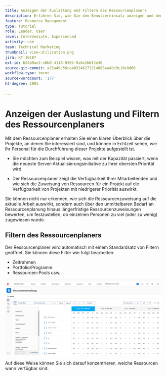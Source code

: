 ```yaml
---
title: Anzeigen der Auslastung und Filtern des Ressourcenplaners
description: Erfahren Sie, wie Sie den Benutzereinsatz anzeigen und den Ressourcenplaner filtern können.
feature: Resource Management
type: Tutorial
role: Leader, User
level: Intermediate, Experienced
activity: use
team: Technical Marketing
thumbnail: view-utilization.png
jira: KT-10187
exl-id: b54b9ae2-e0b0-4118-9302-9a6e2b613e36
source-git-commit: a25a49e59ca483246271214886ea4dc9c10e8d66
workflow-type: tm+mt
source-wordcount: '177'
ht-degree: 100%

---
```


# Anzeigen der Auslastung und Filtern des Ressourcenplaners

Mit dem Ressourcenplaner erhalten Sie einen klaren Überblick über die Projekte, an denen Sie interessiert sind, und können in Echtzeit sehen, wie Ihr Personal für die Durchführung dieser Projekte aufgestellt ist.

* Sie möchten zum Beispiel wissen, was mit der Kapazität passiert, wenn die neueste Server-Aktualisierungsinitiative zu Ihrer obersten Priorität wird.

* Der Ressourcenplaner zeigt die Verfügbarkeit Ihrer Mitarbeitenden und wie sich die Zuweisung von Ressourcen für ein Projekt auf die Verfügbarkeit von Projekten mit niedrigerer Priorität auswirkt.


Sie können nicht nur erkennen, wie sich die Ressourcenzuweisung auf die aktuelle Arbeit auswirkt, sondern auch über den unmittelbaren Bedarf an Ressourcenplanung hinaus längerfristige Ressourcenzuweisungen bewerten, um festzustellen, ob einzelnen Personen zu viel (oder zu wenig) zugewiesen wurde.

## Filtern des Ressourcenplaners

Der Ressourcenplaner wird automatisch mit einem Standardsatz von Filtern geöffnet. Sie können diese Filter wie folgt bearbeiten:

* Zeitrahmen
* Portfolio/Programm
* Ressourcen-Pools usw.

![Ressourcenplaner-Filter](assets/TRP01.png)

Auf diese Weise können Sie sich darauf konzentrieren, welche Ressourcen wann verfügbar sind.
